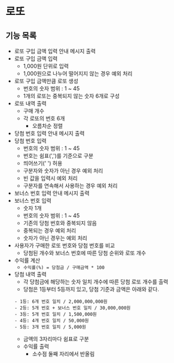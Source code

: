 # 로또

## 기능 목록

- 로또 구입 금액 입력 안내 메시지 출력
- 로또 구입 금액 입력
    - 1,000원 단위로 입력
    - 1,000원으로 나누어 떨어지지 않는 경우 예외 처리
- 로또 구입 금액만큼 로또 생성
    - 번호의 숫자 범위 : 1 ~ 45
    - 1개의 로또는 중복되지 않는 숫자 6개로 구성
- 로또 내역 출력
    - 구매 개수
    - 각 로또의 번호 6개
        - 오름차순 정렬
- 당첨 번호 입력 안내 메시지 출력
- 당첨 번호 입력
    - 번호의 숫자 범위 : 1 ~ 45
    - 번호는 쉼표(',')를 기준으로 구분
    - 띄어쓰기(' ') 허용
    - 구분자와 숫자가 아닌 경우 예외 처리
    - 빈 값을 입력시 예외 처리
    - 구분자를 연속해서 사용하는 경우 예외 처리
- 보너스 번호 입력 안내 메시지 출력
- 보너스 번호 입력
    - 숫자 1개
    - 번호의 숫자 범위 : 1 ~ 45
    - 기존의 당첨 번호와 중복되지 않음
    - 중복되는 경우 예외 처리
    - 숫자가 아닌 경우는 예외 처리
- 사용자가 구매한 로또 번호와 당첨 번호를 비교
  - 당첨된 개수와 보너스 번호에 따른 당첨 순위와 로또 개수
- 수익률 계산
    - `수익률(%) = 당첨금 / 구매금액 * 100`
- 당첨 내역 출력
    - 각 당첨금에 해당하는 숫자 일치 개수에 따른 당첨 로또 개수를 출력
    - 당첨은 1등부터 5등까지 있고, 당첨 기준과 금액은 아래와 같다.
    ```
    - 1등: 6개 번호 일치 / 2,000,000,000원
    - 2등: 5개 번호 + 보너스 번호 일치 / 30,000,000원
    - 3등: 5개 번호 일치 / 1,500,000원
    - 4등: 4개 번호 일치 / 50,000원
    - 5등: 3개 번호 일치 / 5,000원
    ```
    - 금액의 3자리마다 쉼표로 구분
    - 수익률 출력
        - 소수점 둘째 자리에서 반올림